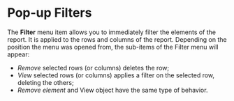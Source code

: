 # Pop-up Filters

The **Filter** menu item allows you to immediately filter the elements of the report. It is applied to the rows and columns of the report. Depending on the position the menu was opened from, the sub-items of the Filter menu will appear:

* _Remove_ selected rows \(or columns\) deletes the row;
* _View_ selected rows \(or columns\) applies a filter on the selected row, deleting the others;
* _Remove element_ and View object have the same type of behavior.

